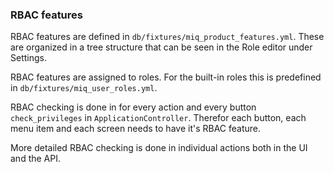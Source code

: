 ### RBAC features

RBAC features are defined in `db/fixtures/miq_product_features.yml`. These are
organized in a tree structure that can be seen in the Role editor under
Settings.

RBAC features are assigned to roles. For the built-in roles this is predefined in `db/fixtures/miq_user_roles.yml`.

RBAC checking is done in for every action and every button `check_privileges`
in `ApplicationController`. Therefor each button, each menu item and each
screen needs to have it's RBAC feature.

More detailed RBAC checking is done in individual actions both in the UI and the API.
